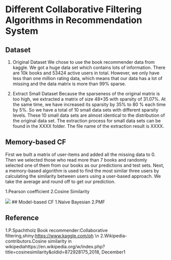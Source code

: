 # Different Collaborative Filtering Algorithms in Recommendation System

## Dataset 
1. Original Dataset
We chose to use the book recommender data from kaggle. We got a huge data set which contains lots of information. There are 10k books and 53424 active users in total. However, we only have less than one million rating data, which means that our data has a lot of missing and the data matrix is more than 99% sparse.

2. Extract Small Dataset
Because the sparseness of the original matrix is too high, we extracted a matrix of size 48*35 with sparsity of 31.07%. At the same time, we have increased its sparsity by 35% to 80 % each time by 5%. So we have a total of 10 small data sets with different sparsity levels. These 10 small data sets are almost identical to the distribution of the original data set. The extraction process for small data sets can be found in the XXXX folder. The file name of the extraction result is XXXX.

## Memory-based CF
First we built a matrix of user-items and added all the missing data to 0. Then we selected those who read more than 7 books and randomly selected one of them from our books as our predictions and test sets. Next, a memory-based algorithm is used to find the most similar three users by calculating the similarity between users using a user-based approach. We take the average and round off to get our prediction.

1.Pearson coefficient
2.Cosine Similarity

<img src="http://chart.googleapis.com/chart?cht=tx&chl=$$cos(A,B) = \frac{A\cdot B}{\norm{A}*\norm{B}}=\frac{\sum_{i=1}^{n}A_{i} * B_{i}}{\sqrt{\sum_{i=1}^{n}A_{i}^{2} * \sqrt{\sum_{i=1}^{n}B_{i}^{2}}}}$$" style="border:none;">
## Model-based CF
1.Naive Bayesian
2.PMF

## Reference
1.P.Spachtholz Book recommender:Collaborative filtering,shiny:https://www.kaggle.com/ph \n
2.Wikipedia-contributors.Cosine similarity in wikipediahttps://en.wikipedia.org/w/index.php?title=cosinesimilarity&oldid=872928175,2018, December1
